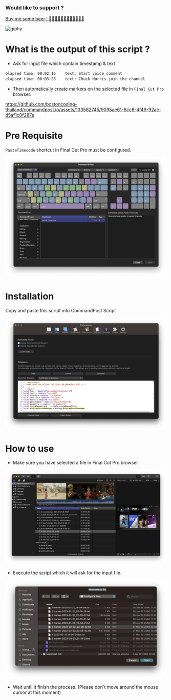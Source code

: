 ### Would like to support ? ###

[Buy me some beer ! 🍺🍺🍺🍺🍺🍺🍺🍺🍺🍺🍺🍺](https://bmc.link/bostoncoding)

![giphy](https://github.com/bostoncoding-thailand/commandpost.io/assets/133562745/bf5e2a4a-a7c8-4eb2-bb27-fbbd5d692d04)



# What is the output of this script ?

- Ask for input file which contain timestamp & text

```txt
elapsed time: 00:02:16    text: Start voice comment
elapsed time: 00:03:28    text: Chuck Norris join the channel

```

- Then automatically create markers on the selected file in `Final Cut Pro` browser.




https://github.com/bostoncoding-thailand/commandpost.io/assets/133562745/9095ae61-6cc8-4f49-92ae-d5af1c0f287e



# Pre Requisite

`PasteTimecode` shortcut in Final Cut Pro must be configured.

![image](./img/image1.png)

# Installation

Copy and paste this script into CommandPost Script

![image](./img/image2.png)

# How to use

- Make sure you have selected a file in Final Cut Pro browser

![image](./img/image3.png)

- Execute the script which it will ask for the input file.

![image](./img/image4.png)

- Wait until it finish the process. (Please don't move around the mouse cursor at this moment)
